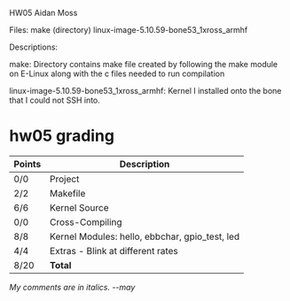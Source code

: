 HW05 Aidan Moss

Files:
make (directory)
linux-image-5.10.59-bone53_1xross_armhf


Descriptions:

make: Directory contains make file created by following the make module on E-Linux
    along with the c files needed to run compilation
    
linux-image-5.10.59-bone53_1xross_armhf: Kernel I installed onto the bone that 
    I could not SSH into.
    

# hw05 grading

| Points      | Description |
| ----------- | ----------- |
|  0/0 | Project 
|  2/2 | Makefile
|  6/6 | Kernel Source
|  0/0 | Cross-Compiling
|  8/8 | Kernel Modules: hello, ebbchar, gpio_test, led
|  4/4 | Extras - Blink at different rates
| 8/20 | **Total**

*My comments are in italics. --may*

